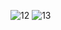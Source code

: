 ![12](https://user-images.githubusercontent.com/78809955/108741594-18021800-7561-11eb-87ca-f5e8f0a62980.PNG)
![13](https://user-images.githubusercontent.com/78809955/108740919-5f3bd900-7560-11eb-9713-ce1cc4c99a51.PNG)
